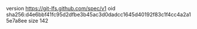 version https://git-lfs.github.com/spec/v1
oid sha256:d4e6bbf41fc95d2dfbe3b45ac3d0dadcc1645d40192f83c1f4cc4a2a15e7a8ee
size 142
